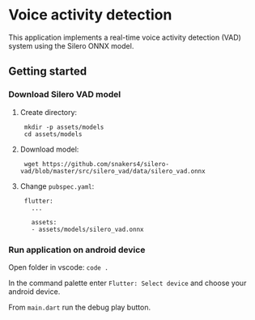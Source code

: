 # Voice activity detection

This application implements a real-time voice activity detection (VAD) system using the Silero ONNX model.

## Getting started

### Download Silero VAD model

1. Create directory:

		mkdir -p assets/models
		cd assets/models

2. Download model:

		wget https://github.com/snakers4/silero-vad/blob/master/src/silero_vad/data/silero_vad.onnx
	
3. Change `pubspec.yaml`:

		flutter:
		  ...
	
		  assets:
		  - assets/models/silero_vad.onnx

### Run application on android device

Open folder in vscode: `code .`

In the command palette enter `Flutter: Select device` and choose your android device.

From `main.dart` run the debug play button.
   
   	
